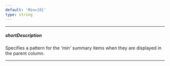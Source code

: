 ```yaml
---
default: 'Min={0}'
type: string
---
```

---
##### shortDescription
Specifies a pattern for the *'min'* summary items when they are displayed in the parent column.

---
